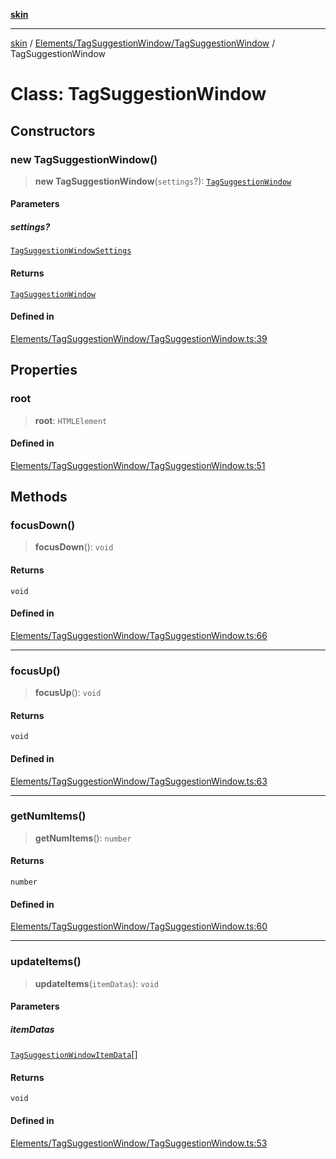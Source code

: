 [**skin**](../../../../README.md)

***

[skin](../../../../modules.md) / [Elements/TagSuggestionWindow/TagSuggestionWindow](../README.md) / TagSuggestionWindow

# Class: TagSuggestionWindow

## Constructors

### new TagSuggestionWindow()

> **new TagSuggestionWindow**(`settings`?): [`TagSuggestionWindow`](TagSuggestionWindow.md)

#### Parameters

##### settings?

[`TagSuggestionWindowSettings`](../interfaces/TagSuggestionWindowSettings.md)

#### Returns

[`TagSuggestionWindow`](TagSuggestionWindow.md)

#### Defined in

[Elements/TagSuggestionWindow/TagSuggestionWindow.ts:39](https://github.com/sei-12/skin/blob/71b214be76b363d9a6ca32cbed9404c037be92a0/src/Elements/TagSuggestionWindow/TagSuggestionWindow.ts#L39)

## Properties

### root

> **root**: `HTMLElement`

#### Defined in

[Elements/TagSuggestionWindow/TagSuggestionWindow.ts:51](https://github.com/sei-12/skin/blob/71b214be76b363d9a6ca32cbed9404c037be92a0/src/Elements/TagSuggestionWindow/TagSuggestionWindow.ts#L51)

## Methods

### focusDown()

> **focusDown**(): `void`

#### Returns

`void`

#### Defined in

[Elements/TagSuggestionWindow/TagSuggestionWindow.ts:66](https://github.com/sei-12/skin/blob/71b214be76b363d9a6ca32cbed9404c037be92a0/src/Elements/TagSuggestionWindow/TagSuggestionWindow.ts#L66)

***

### focusUp()

> **focusUp**(): `void`

#### Returns

`void`

#### Defined in

[Elements/TagSuggestionWindow/TagSuggestionWindow.ts:63](https://github.com/sei-12/skin/blob/71b214be76b363d9a6ca32cbed9404c037be92a0/src/Elements/TagSuggestionWindow/TagSuggestionWindow.ts#L63)

***

### getNumItems()

> **getNumItems**(): `number`

#### Returns

`number`

#### Defined in

[Elements/TagSuggestionWindow/TagSuggestionWindow.ts:60](https://github.com/sei-12/skin/blob/71b214be76b363d9a6ca32cbed9404c037be92a0/src/Elements/TagSuggestionWindow/TagSuggestionWindow.ts#L60)

***

### updateItems()

> **updateItems**(`itemDatas`): `void`

#### Parameters

##### itemDatas

[`TagSuggestionWindowItemData`](../interfaces/TagSuggestionWindowItemData.md)[]

#### Returns

`void`

#### Defined in

[Elements/TagSuggestionWindow/TagSuggestionWindow.ts:53](https://github.com/sei-12/skin/blob/71b214be76b363d9a6ca32cbed9404c037be92a0/src/Elements/TagSuggestionWindow/TagSuggestionWindow.ts#L53)
